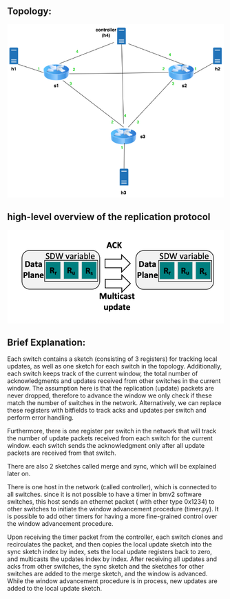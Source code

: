 ## Topology:
![topology](./topo.png)
## high-level overview of the replication protocol
![sync-proto](./sdw-proto.png)

## Brief Explanation:
Each switch contains a sketch (consisting of 3 registers) for tracking local updates, as well as one sketch for each switch in the topology. Additionally, each switch keeps track of the current window, the total number of acknowledgments and updates received from other switches in the current window. The assumption here is that the replication (update) packets are never dropped, therefore to advance the window we only check if these match the number of switches in the network. Alternatively, we can replace these registers with bitfields to track acks and updates per switch and perform error handling.

Furthermore, there is one register per switch in the network that will track the number of update packets received from each switch for the current window. each switch sends the acknowledgment only after all update packets are received from that switch. 

There are also 2 sketches called merge and sync, which will be explained later on. 


There is one host in the network (called controller), which is connected to all switches. since it is not possible to have a timer in bmv2 software switches, this host sends an ethernet packet ( with ether type 0x1234) to other switches to initiate the window advancement procedure (timer.py). It is possible to add other timers for having a more fine-grained control over the window advancement procedure. 


Upon receiving the timer packet from the controller, each switch clones and recirculates the packet, and then copies the local update sketch into the sync sketch index by index, sets the local update registers back to zero, and multicasts the updates index by index. After receiving all updates and acks from other switches, the sync sketch and the sketches for other switches are added to the merge sketch, and the window is advanced. While the window advancement procedure is in process, new updates are added to the local update sketch.